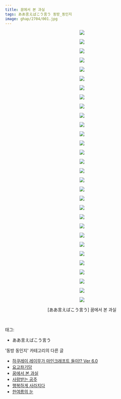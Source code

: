 ```yaml
---
title: 꿈에서 본 과실
tags: ああ言えばこう言う 동방_동인지
image: ghap/2704/001.jpg
---
```

<div class="article">
<p style="text-align: center; clear: none; float: none;"><img src="{{ site.nasurl }}/ghap/2704/001.jpg"/></p>
<p style="text-align: center; clear: none; float: none;"><img src="{{ site.nasurl }}/ghap/2704/002.jpg"/></p>
<p style="text-align: center; clear: none; float: none;"><img src="{{ site.nasurl }}/ghap/2704/003.jpg"/></p>
<p style="text-align: center; clear: none; float: none;"><img src="{{ site.nasurl }}/ghap/2704/004.jpg"/></p>
<p style="text-align: center; clear: none; float: none;"><img src="{{ site.nasurl }}/ghap/2704/005.jpg"/></p>
<p style="text-align: center; clear: none; float: none;"><img src="{{ site.nasurl }}/ghap/2704/006.jpg"/></p>
<p style="text-align: center; clear: none; float: none;"><img src="{{ site.nasurl }}/ghap/2704/007.jpg"/></p>
<p style="text-align: center; clear: none; float: none;"><img src="{{ site.nasurl }}/ghap/2704/008.jpg"/></p>
<p style="text-align: center; clear: none; float: none;"><img src="{{ site.nasurl }}/ghap/2704/009.jpg"/></p>
<p style="text-align: center; clear: none; float: none;"><img src="{{ site.nasurl }}/ghap/2704/010.jpg"/></p>
<p style="text-align: center; clear: none; float: none;"><img src="{{ site.nasurl }}/ghap/2704/011.jpg"/></p>
<p style="text-align: center; clear: none; float: none;"><img src="{{ site.nasurl }}/ghap/2704/012.jpg"/></p>
<p style="text-align: center; clear: none; float: none;"><img src="{{ site.nasurl }}/ghap/2704/013.jpg"/></p>
<p style="text-align: center; clear: none; float: none;"><img src="{{ site.nasurl }}/ghap/2704/014.jpg"/></p>
<p style="text-align: center; clear: none; float: none;"><img src="{{ site.nasurl }}/ghap/2704/015.jpg"/></p>
<p style="text-align: center; clear: none; float: none;"><img src="{{ site.nasurl }}/ghap/2704/016.jpg"/></p>
<p style="text-align: center; clear: none; float: none;"><img src="{{ site.nasurl }}/ghap/2704/017.jpg"/></p>
<p style="text-align: center; clear: none; float: none;"><img src="{{ site.nasurl }}/ghap/2704/018.jpg"/></p>
<p style="text-align: center; clear: none; float: none;"><img src="{{ site.nasurl }}/ghap/2704/019.jpg"/></p>
<p style="text-align: center; clear: none; float: none;"><img src="{{ site.nasurl }}/ghap/2704/020.jpg"/></p>
<p style="text-align: center; clear: none; float: none;"><img src="{{ site.nasurl }}/ghap/2704/021.jpg"/></p>
<p style="text-align: center; clear: none; float: none;"><img src="{{ site.nasurl }}/ghap/2704/022.jpg"/></p>
<p style="text-align: center; clear: none; float: none;"><img src="{{ site.nasurl }}/ghap/2704/023.jpg"/></p>
<p style="text-align: center; clear: none; float: none;"><img src="{{ site.nasurl }}/ghap/2704/024.jpg"/></p>
<p style="text-align: center; clear: none; float: none;"><img src="{{ site.nasurl }}/ghap/2704/025.jpg"/></p>
<p style="text-align: center; clear: none; float: none;"><img src="{{ site.nasurl }}/ghap/2704/026.jpg"/></p>
<p style="text-align: center; clear: none; float: none;"><img src="{{ site.nasurl }}/ghap/2704/027.jpg"/></p>
<p style="text-align: center; clear: none; float: none;"><img src="{{ site.nasurl }}/ghap/2704/028.jpg"/></p>
<p style="text-align: center; clear: none; float: none;"><img src="{{ site.nasurl }}/ghap/2704/029.jpg"/></p>
<p style="text-align: center; clear: none; float: none;"><img src="{{ site.nasurl }}/ghap/2704/030.jpg"/></p>
<p style="text-align: center; clear: none; float: none;">[ああ言えばこう言う] 꿈에서 본 과실</p>
<p><br/></p>
</div><div class="tagTrail">
<p>태그: </p>
<ul>
<li>ああ言えばこう言う</li>
</ul>
</div><div class="another">
<p>'동방 동인지' 카테고리의 다른 글</p>
<ul>
<li><a href="/2016-11-01-ghap_2706">하쿠레이 레이무가 마인크래프트 들이!? Ver 6.0</a></li>
<li><a href="/2016-10-30-ghap_2705">요고좌기담</a></li>
<li><a href="/2016-10-30-ghap_2704">꿈에서 본 과실</a></li>
<li><a href="/2016-10-30-ghap_2703">사랑받는 공주</a></li>
<li><a href="/2016-10-30-ghap_2702">행복하게 사라지다</a></li>
<li><a href="/2016-10-30-ghap_2701">한여름의 눈</a></li>
</ul>
</div><div class="cb_module cb_fluid">
<div class="cb_wrt cb_profile">
</div><!-- commentList close -->
</div>